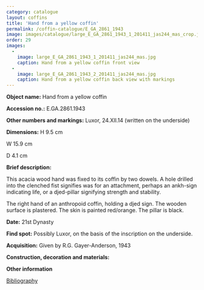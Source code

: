 ```yaml
---
category: catalogue
layout: coffins
title: 'Hand from a yellow coffin'
permalink: /coffin-catalogue/E_GA_2861_1943
image: images/catalogue/large_E_GA_2861_1943_1_201411_jas244_mas_crop.jpg
order: 29
images: 
  -
    image: large_E_GA_2861_1943_1_201411_jas244_mas.jpg
    caption: Hand from a yellow coffin front view 
  -
    image: large_E_GA_2861_1943_2_201411_jas244_mas.jpg
    caption: Hand from a yellow coffin back view with markings
---
```


**Object name:** 
Hand from a yellow coffin

**Accession no.:** 
E.GA.2861.1943

**Other numbers and markings:**
Luxor, 24.XII.14 (written on the underside)

**Dimensions:** 
H 9.5 cm

W 15.9 cm

D 4.1 cm

**Brief description:** 

This acacia wood hand was fixed to its coffin by two dowels. A hole drilled into the clenched fist signifies was for an attachment, perhaps an ankh-sign indicating life, or a djed-pillar signifying strength and stability.

The right hand of an anthropoid coffin, holding a djed sign. The wooden surface is plastered. 
The skin is painted red/orange. The pillar is black.


**Date:**
21st Dynasty

**Find spot:**
Possibly Luxor, on the basis of the inscription on the underside.


**Acquisition:**
Given by R.G. Gayer-Anderson, 1943

**Construction, decoration and materials:**


**Other information**

[Bibliography](/catalogue_extras/E_GA_2861_1943_bibliography)

